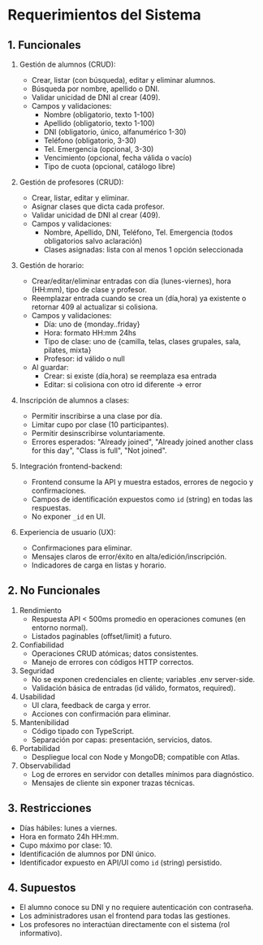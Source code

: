 # Requerimientos del Sistema

## 1. Funcionales

1. Gestión de alumnos (CRUD):
   - Crear, listar (con búsqueda), editar y eliminar alumnos.
   - Búsqueda por nombre, apellido o DNI.
   - Validar unicidad de DNI al crear (409).
   - Campos y validaciones:
     - Nombre (obligatorio, texto 1-100)
     - Apellido (obligatorio, texto 1-100)
     - DNI (obligatorio, único, alfanumérico 1-30)
     - Teléfono (obligatorio, 3-30)
     - Tel. Emergencia (opcional, 3-30)
     - Vencimiento (opcional, fecha válida o vacío)
     - Tipo de cuota (opcional, catálogo libre)
2. Gestión de profesores (CRUD):
   - Crear, listar, editar y eliminar.
   - Asignar clases que dicta cada profesor.
   - Validar unicidad de DNI al crear (409).
   - Campos y validaciones:
     - Nombre, Apellido, DNI, Teléfono, Tel. Emergencia (todos obligatorios salvo aclaración)
     - Clases asignadas: lista con al menos 1 opción seleccionada
3. Gestión de horario:
   - Crear/editar/eliminar entradas con día (lunes-viernes), hora (HH:mm), tipo de clase y profesor.
   - Reemplazar entrada cuando se crea un (día,hora) ya existente o retornar 409 al actualizar si colisiona.
   - Campos y validaciones:
     - Día: uno de {monday..friday}
     - Hora: formato HH:mm 24hs
     - Tipo de clase: uno de {camilla, telas, clases grupales, sala, pilates, mixta}
     - Profesor: id válido o null
   - Al guardar:
     - Crear: si existe (día,hora) se reemplaza esa entrada
     - Editar: si colisiona con otro id diferente → error
4. Inscripción de alumnos a clases:
   - Permitir inscribirse a una clase por día.
   - Limitar cupo por clase (10 participantes).
   - Permitir desinscribirse voluntariamente.
   - Errores esperados: "Already joined", "Already joined another class for this day", "Class is full", "Not joined".
5. Integración frontend-backend:

   - Frontend consume la API y muestra estados, errores de negocio y confirmaciones.
   - Campos de identificación expuestos como `id` (string) en todas las respuestas.
   - No exponer `_id` en UI.

6. Experiencia de usuario (UX):
   - Confirmaciones para eliminar.
   - Mensajes claros de error/éxito en alta/edición/inscripción.
   - Indicadores de carga en listas y horario.

## 2. No Funcionales

1. Rendimiento
   - Respuesta API < 500ms promedio en operaciones comunes (en entorno normal).
   - Listados paginables (offset/limit) a futuro.
2. Confiabilidad
   - Operaciones CRUD atómicas; datos consistentes.
   - Manejo de errores con códigos HTTP correctos.
3. Seguridad
   - No se exponen credenciales en cliente; variables .env server-side.
   - Validación básica de entradas (id válido, formatos, required).
4. Usabilidad
   - UI clara, feedback de carga y error.
   - Acciones con confirmación para eliminar.
5. Mantenibilidad
   - Código tipado con TypeScript.
   - Separación por capas: presentación, servicios, datos.
6. Portabilidad
   - Despliegue local con Node y MongoDB; compatible con Atlas.
7. Observabilidad
   - Log de errores en servidor con detalles mínimos para diagnóstico.
   - Mensajes de cliente sin exponer trazas técnicas.

## 3. Restricciones

- Días hábiles: lunes a viernes.
- Hora en formato 24h HH:mm.
- Cupo máximo por clase: 10.
- Identificación de alumnos por DNI único.
- Identificador expuesto en API/UI como `id` (string) persistido.

## 4. Supuestos

- El alumno conoce su DNI y no requiere autenticación con contraseña.
- Los administradores usan el frontend para todas las gestiones.
- Los profesores no interactúan directamente con el sistema (rol informativo).
